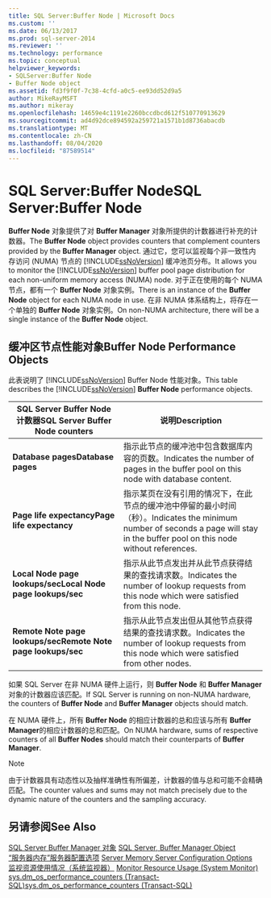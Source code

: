 ```yaml
---
title: SQL Server:Buffer Node | Microsoft Docs
ms.custom: ''
ms.date: 06/13/2017
ms.prod: sql-server-2014
ms.reviewer: ''
ms.technology: performance
ms.topic: conceptual
helpviewer_keywords:
- SQLServer:Buffer Node
- Buffer Node object
ms.assetid: fd3f9f0f-7c38-4cfd-a0c5-ee93dd52d9a5
author: MikeRayMSFT
ms.author: mikeray
ms.openlocfilehash: 14659e4c1191e2260bccdbcd612f510770913629
ms.sourcegitcommit: ad4d92dce894592a259721a1571b1d8736abacdb
ms.translationtype: MT
ms.contentlocale: zh-CN
ms.lasthandoff: 08/04/2020
ms.locfileid: "87589514"
---
```

# <a name="sql-serverbuffer-node"></a><span data-ttu-id="2074e-102">SQL Server:Buffer Node</span><span class="sxs-lookup"><span data-stu-id="2074e-102">SQL Server:Buffer Node</span></span>
  <span data-ttu-id="2074e-103">**Buffer Node** 对象提供了对 **Buffer Manager** 对象所提供的计数器进行补充的计数器。</span><span class="sxs-lookup"><span data-stu-id="2074e-103">The **Buffer Node** object provides counters that complement counters provided by the **Buffer Manager** object.</span></span> <span data-ttu-id="2074e-104">通过它，您可以监视每个非一致性内存访问 (NUMA) 节点的 [!INCLUDE[ssNoVersion](../../includes/ssnoversion-md.md)] 缓冲池页分布。</span><span class="sxs-lookup"><span data-stu-id="2074e-104">It allows you to monitor the [!INCLUDE[ssNoVersion](../../includes/ssnoversion-md.md)] buffer pool page distribution for each non-uniform memory access (NUMA) node.</span></span> <span data-ttu-id="2074e-105">对于正在使用的每个 NUMA 节点，都有一个 **Buffer Node** 对象实例。</span><span class="sxs-lookup"><span data-stu-id="2074e-105">There is an instance of the **Buffer Node** object for each NUMA node in use.</span></span> <span data-ttu-id="2074e-106">在非 NUMA 体系结构上，将存在一个单独的 **Buffer Node** 对象实例。</span><span class="sxs-lookup"><span data-stu-id="2074e-106">On non-NUMA architecture, there will be a single instance of the **Buffer Node** object.</span></span>  
  
## <a name="buffer-node-performance-objects"></a><span data-ttu-id="2074e-107">缓冲区节点性能对象</span><span class="sxs-lookup"><span data-stu-id="2074e-107">Buffer Node Performance Objects</span></span>  
 <span data-ttu-id="2074e-108">此表说明了 [!INCLUDE[ssNoVersion](../../includes/ssnoversion-md.md)] Buffer Node 性能对象。</span><span class="sxs-lookup"><span data-stu-id="2074e-108">This table describes the [!INCLUDE[ssNoVersion](../../includes/ssnoversion-md.md)] **Buffer Node** performance objects.</span></span>  
  
|<span data-ttu-id="2074e-109">SQL Server Buffer Node 计数器</span><span class="sxs-lookup"><span data-stu-id="2074e-109">SQL Server Buffer Node counters</span></span>|<span data-ttu-id="2074e-110">说明</span><span class="sxs-lookup"><span data-stu-id="2074e-110">Description</span></span>|  
|-------------------------------------|-----------------|  
|<span data-ttu-id="2074e-111">**Database pages**</span><span class="sxs-lookup"><span data-stu-id="2074e-111">**Database pages**</span></span>|<span data-ttu-id="2074e-112">指示此节点的缓冲池中包含数据库内容的页数。</span><span class="sxs-lookup"><span data-stu-id="2074e-112">Indicates the number of pages in the buffer pool on this node with database content.</span></span>|  
|<span data-ttu-id="2074e-113">**Page life expectancy**</span><span class="sxs-lookup"><span data-stu-id="2074e-113">**Page life expectancy**</span></span>|<span data-ttu-id="2074e-114">指示某页在没有引用的情况下，在此节点的缓冲池中停留的最小时间（秒）。</span><span class="sxs-lookup"><span data-stu-id="2074e-114">Indicates the minimum number of seconds a page will stay in the buffer pool on this node without references.</span></span>|  
|<span data-ttu-id="2074e-115">**Local Node page lookups/sec**</span><span class="sxs-lookup"><span data-stu-id="2074e-115">**Local Node page lookups/sec**</span></span>|<span data-ttu-id="2074e-116">指示从此节点发出并从此节点获得结果的查找请求数。</span><span class="sxs-lookup"><span data-stu-id="2074e-116">Indicates the number of lookup requests from this node which were satisfied from this node.</span></span>|  
|<span data-ttu-id="2074e-117">**Remote Note page lookups/sec**</span><span class="sxs-lookup"><span data-stu-id="2074e-117">**Remote Note page lookups/sec**</span></span>|<span data-ttu-id="2074e-118">指示从此节点发出但从其他节点获得结果的查找请求数。</span><span class="sxs-lookup"><span data-stu-id="2074e-118">Indicates the number of lookup requests from this node which were satisfied from other nodes.</span></span>|  
  
 <span data-ttu-id="2074e-119">如果 SQL Server 在非 NUMA 硬件上运行，则 **Buffer Node** 和 **Buffer Manager** 对象的计数器应该匹配。</span><span class="sxs-lookup"><span data-stu-id="2074e-119">If SQL Server is running on non-NUMA hardware, the counters of **Buffer Node** and **Buffer Manager** objects should match.</span></span>  
  
 <span data-ttu-id="2074e-120">在 NUMA 硬件上，所有 **Buffer Node** 的相应计数器的总和应该与所有 **Buffer Manager**的相应计数器的总和匹配。</span><span class="sxs-lookup"><span data-stu-id="2074e-120">On NUMA hardware, sums of respective counters of all **Buffer Nodes** should match their counterparts of **Buffer Manager**.</span></span>  
  
> [!NOTE]  
>  <span data-ttu-id="2074e-121">由于计数器具有动态性以及抽样准确性有所偏差，计数器的值与总和可能不会精确匹配。</span><span class="sxs-lookup"><span data-stu-id="2074e-121">The counter values and sums may not match precisely due to the dynamic nature of the counters and the sampling accuracy.</span></span>  
  
## <a name="see-also"></a><span data-ttu-id="2074e-122">另请参阅</span><span class="sxs-lookup"><span data-stu-id="2074e-122">See Also</span></span>  
 <span data-ttu-id="2074e-123">[SQL Server Buffer Manager 对象](sql-server-buffer-manager-object.md) </span><span class="sxs-lookup"><span data-stu-id="2074e-123">[SQL Server, Buffer Manager Object](sql-server-buffer-manager-object.md) </span></span>  
 <span data-ttu-id="2074e-124">[“服务器内存”服务器配置选项](../../database-engine/configure-windows/server-memory-server-configuration-options.md) </span><span class="sxs-lookup"><span data-stu-id="2074e-124">[Server Memory Server Configuration Options](../../database-engine/configure-windows/server-memory-server-configuration-options.md) </span></span>  
 <span data-ttu-id="2074e-125">[监视资源使用情况（系统监视器）](monitor-resource-usage-system-monitor.md) </span><span class="sxs-lookup"><span data-stu-id="2074e-125">[Monitor Resource Usage &#40;System Monitor&#41;](monitor-resource-usage-system-monitor.md) </span></span>  
 [<span data-ttu-id="2074e-126">sys.dm_os_performance_counters (Transact-SQL)</span><span class="sxs-lookup"><span data-stu-id="2074e-126">sys.dm_os_performance_counters &#40;Transact-SQL&#41;</span></span>](/sql/relational-databases/system-dynamic-management-views/sys-dm-os-performance-counters-transact-sql)  
  
  
